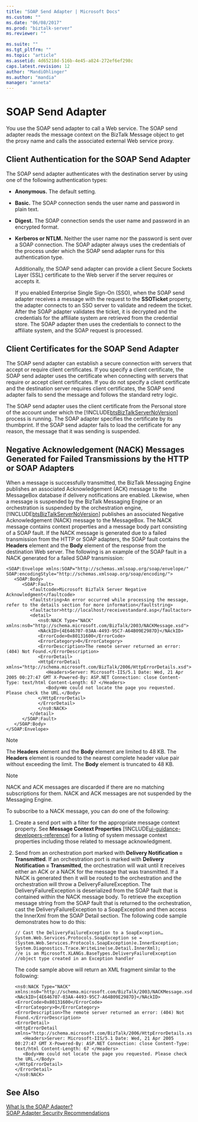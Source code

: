 ```yaml
---
title: "SOAP Send Adapter | Microsoft Docs"
ms.custom: ""
ms.date: "06/08/2017"
ms.prod: "biztalk-server"
ms.reviewer: ""

ms.suite: ""
ms.tgt_pltfrm: ""
ms.topic: "article"
ms.assetid: 4d65218d-516b-4e45-a824-272ef6ef298c
caps.latest.revision: 12
author: "MandiOhlinger"
ms.author: "mandia"
manager: "anneta"
---
```

# SOAP Send Adapter
You use the SOAP send adapter to call a Web service. The SOAP send adapter reads the message context on the BizTalk Message object to get the proxy name and calls the associated external Web service proxy.  
  
## Client Authentication for the SOAP Send Adapter  
 The SOAP send adapter authenticates with the destination server by using one of the following authentication types:  
  
- **Anonymous.** The default setting.  
  
- **Basic.** The SOAP connection sends the user name and password in plain text.  
  
- **Digest.** The SOAP connection sends the user name and password in an encrypted format.  
  
- **Kerberos or NTLM.** Neither the user name nor the password is sent over a SOAP connection. The SOAP adapter always uses the credentials of the process under which the SOAP send adapter runs for this authentication type.  
  
  Additionally, the SOAP send adapter can provide a client Secure Sockets Layer (SSL) certificate to the Web server if the server requires or accepts it.  
  
  If you enabled Enterprise Single Sign-On (SSO), when the SOAP send adapter receives a message with the request to the **SSOTicket** property, the adapter connects to an SSO server to validate and redeem the ticket. After the SOAP adapter validates the ticket, it is decrypted and the credentials for the affiliate system are retrieved from the credential store. The SOAP adapter then uses the credentials to connect to the affiliate system, and the SOAP request is processed.  
  
## Client Certificates for the SOAP Send Adapter  
 The SOAP send adapter can establish a secure connection with servers that accept or require client certificates. If you specify a client certificate, the SOAP send adapter uses the certificate when connecting with servers that require or accept client certificates. If you do not specify a client certificate and the destination server requires client certificates, the SOAP send adapter fails to send the message and follows the standard retry logic.  
  
 The SOAP send adapter uses the client certificate from the Personal store of the account under which the [!INCLUDE[btsBizTalkServerNoVersion](../includes/btsbiztalkservernoversion-md.md)] process is running. The SOAP adapter specifies the certificate by its thumbprint. If the SOAP send adapter fails to load the certificate for any reason, the message that it was sending is suspended.  
  
## Negative Acknowledgement (NACK) Messages Generated for Failed Transmissions by the HTTP or SOAP Adapters  
 When a message is successfully transmitted, the BizTalk Messaging Engine publishes an associated Acknowledgement (ACK) message to the MessageBox database if delivery notifications are enabled. Likewise, when a message is suspended by the BizTalk Messaging Engine or an orchestration is suspended by the orchestration engine, [!INCLUDE[btsBizTalkServerNoVersion](../includes/btsbiztalkservernoversion-md.md)] publishes an associated Negative Acknowledgement (NACK) message to the MessageBox. The NACK message contains context properties and a message body part consisting of a SOAP fault. If the NACK message is generated due to a failed transmission from the HTTP or SOAP adapters, the SOAP fault contains the **Headers** element and the **Body** element of the response from the destination Web server. The following is an example of the SOAP fault in a NACK generated for a failed SOAP transmission:  
  
```  
<SOAP:Envelope xmlns:SOAP="http://schemas.xmlsoap.org/soap/envelope/" SOAP:encodingStyle="http://schemas.xmlsoap.org/soap/encoding/">  
   <SOAP:Body>  
      <SOAP:Fault>  
         <faultcode>Microsoft BizTalk Server Negative Acknowledgment</faultcode>   
         <faultstring>An error occurred while processing the message, refer to the details section for more information</faultstring>   
         <faultactor>http://localhost/receivestandard.asp</faultactor>   
         <detail>  
            <ns0:NACK Type="NACK" xmlns:ns0="http://schema.microsoft.com/BizTalk/2003/NACKMessage.xsd">  
            <NAckID>{4E646707-03AA-4493-95C7-A64B09E2987D}</NAckID>  
            <ErrorCode>0x80131600</ErrorCode>  
            <ErrorCategory>0</ErrorCategory>  
            <ErrorDescription>The remote server returned an error: (404) Not Found.</ErrorDescription>  
            <ErrorDetail>  
            <HttpErrorDetail xmlns="http://schema.microsoft.com/BizTalk/2006/HttpErrorDetails.xsd">  
               <Headers>Server: Microsoft-IIS/5.1 Date: Wed, 21 Apr 2005 00:27:47 GMT X-Powered-By: ASP.NET Connection: close Content-Type: text/html Content-Length: 67 </Headers>  
               <Body>We could not locate the page you requested. Please check the URL.</Body>  
            </HttpErrorDetail>  
            </ErrorDetail>  
            </ns0:NACK>  
         </detail>  
      </SOAP:Fault>  
   </SOAP:Body>  
</SOAP:Envelope>  
```  
  
> [!NOTE]
>  The **Headers** element and the **Body** element are limited to 48 KB. The **Headers** element is rounded to the nearest complete header value pair without exceeding the limit. The **Body** element is truncated to 48 KB.  
  
> [!NOTE]
>  NACK and ACK messages are discarded if there are no matching subscriptions for them. NACK and ACK messages are not suspended by the Messaging Engine.  
  
 To subscribe to a NACK message, you can do one of the following:  
  
1. Create a send port with a filter for the appropriate message context property. See **Message Context Properties** [!INCLUDE[ui-guidance-developers-reference](../includes/ui-guidance-developers-reference.md)] for a listing of system message context properties including those related to message acknowledgment.  
  
2. Send from an orchestration port marked with **Delivery Notification = Transmitted**. If an orchestration port is marked with **Delivery Notification = Transmitted**, the orchestration will wait until it receives either an ACK or a NACK for the message that was transmitted. If a NACK is generated then it will be routed to the orchestration and the orchestration will throw a DeliveryFailureException. The DeliveryFailureException is deserialized from the SOAP fault that is contained within the NACK message body. To retrieve the exception message string from the SOAP fault that is returned to the orchestration, cast the DeliveryFailureException to a SoapException and then access the InnerXml from the SOAP Detail section. The following code sample demonstrates how to do this:  
  
   ```  
   // Cast the DeliveryFailureException to a SoapException…  
   System.Web.Services.Protocols.SoapException se = (System.Web.Services.Protocols.SoapException)e.InnerException;  
   System.Diagnostics.Trace.WriteLine(se.Detail.InnerXml);  
   //e is an Microsoft.XLANGs.BaseTypes.DeliveryFailureException  
   //object type created in an Exception handler  
   ```  
  
    The code sample above will return an XML fragment similar to the following:  
  
   ```  
   <ns0:NACK Type="NACK" xmlns:ns0="http://schema.microsoft.com/BizTalk/2003/NACKMessage.xsd">  
   <NAckID>{4E646707-03AA-4493-95C7-A64B09E2987D}</NAckID>  
   <ErrorCode>0x80131600</ErrorCode>  
   <ErrorCategory>0</ErrorCategory>  
   <ErrorDescription>The remote server returned an error: (404) Not Found.</ErrorDescription>  
   <ErrorDetail>  
   <HttpErrorDetail xmlns="http://schema.microsoft.com/BizTalk/2006/HttpErrorDetails.xsd">  
      <Headers>Server: Microsoft-IIS/5.1 Date: Wed, 21 Apr 2005 00:27:47 GMT X-Powered-By: ASP.NET Connection: close Content-Type: text/html Content-Length: 67 </Headers>  
      <Body>We could not locate the page you requested. Please check the URL.</Body>  
   </HttpErrorDetail>  
   </ErrorDetail>  
   </ns0:NACK>  
   ```  
  
## See Also  
 [What Is the SOAP Adapter?](../core/what-is-the-soap-adapter.md)   
 [SOAP Adapter Security Recommendations](../core/soap-adapter-security-recommendations.md)